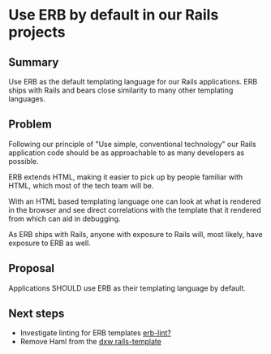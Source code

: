 # Use ERB by default in our Rails projects

## Summary

Use ERB as the default templating language for our Rails applications. ERB ships
with Rails and bears close similarity to many other templating languages.

## Problem

Following our principle of "Use simple, conventional technology" our Rails
application code should be as approachable to as many developers as possible.

ERB extends HTML, making it easier to pick up by people familiar with HTML,
which most of the tech team will be.

With an HTML based templating language one can look at what is rendered in the
browser and see direct correlations with the template that it rendered from
which can aid in debugging.

As ERB ships with Rails, anyone with exposure to Rails will, most likely, have
exposure to ERB as well.

## Proposal

Applications SHOULD use ERB as their templating language by default.

## Next steps

- Investigate linting for ERB templates
  [erb-lint?](https://github.com/Shopify/erb-lint)
- Remove Haml from the
  [dxw rails-template](https://github.com/dxw/rails-template)
